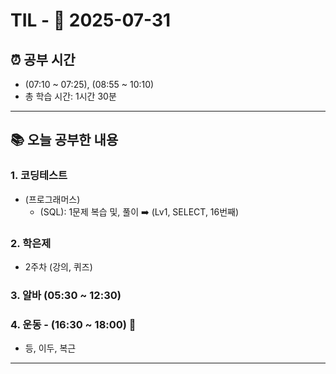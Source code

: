 # TIL - 📅 2025-07-31

## ⏰ 공부 시간
- (07:10 ~ 07:25), (08:55 ~ 10:10)
- 총 학습 시간: 1시간 30분

---

## 📚 오늘 공부한 내용
### 1. 코딩테스트
- (프로그래머스)
  - (SQL): 1문제 복습 및, 풀이 ➡️ (Lv1, SELECT, 16번째)

### 2. 학은제
- 2주차 (강의, 퀴즈)

### 3. 알바 (05:30 ~ 12:30)

### 4. 운동 - (16:30 ~ 18:00) 👟
- 등, 이두, 복근

---
